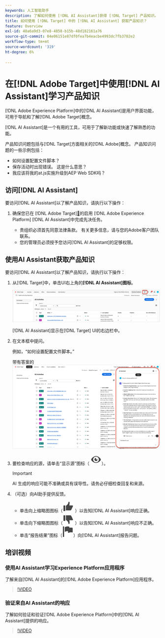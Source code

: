 ```yaml
---
keywords: 人工智能助手
description: 了解如何使用 [!DNL AI Assistant]获得 [!DNL Target] 产品知识。
title: 如何使用 [!DNL Target] 中的 [!DNL AI Assistant] 获取产品知识？
feature: Overview
exl-id: 48a6a9d3-07e8-4858-b15b-48d182161a76
source-git-commit: 04e06151e87df0fea7b4eacbe4993dc7fb3702e2
workflow-type: tm+mt
source-wordcount: '319'
ht-degree: 6%

---
```


# 在[!DNL Adobe Target]中使用[!DNL AI Assistant]学习产品知识

[!DNL Adobe Experience Platform]中的[!DNL AI Assistant]是用户界面功能，可用于导航和了解[!DNL Adobe Target]概念。

[!DNL AI Assistant]是一个有用的工具，可用于了解新功能或快速了解熟悉的功能。

产品知识问题包括与[!DNL Target]方面相关的[!DNL Adobe]概念。 产品知识问题的一些示例包括：

* 如何设置配置文件脚本？
* 保存活动时出现错误。 这是什么意思？
* 我应该将我的at.js实施升级到AEP Web SDK吗？

## 访问[!DNL AI Assistant]

要访问[!DNL AI Assistant]以了解产品知识，请执行以下操作：

1. 确保您已在 [!DNL Adobe Target][&#128279;](/help/main/c-intro/enabling-ai-assistant.md)的启用 [!DNL Adobe Experience Platform] [!DNL AI Assistant]中完成先决任务。

   * 贵组织必须首先同意法律条款。 有关更多信息，请与您的Adobe客户团队联系。
   * 您的管理员必须授予您访问[!DNL AI Assistant]的足够权限。

## 使用AI Assistant获取产品知识

要访问[!DNL AI Assistant]以了解产品知识，请执行以下操作：

1. 从[!DNL Target]中，单击UI右上角的&#x200B;**[!DNL AI Assistant]图标**。

   ![AI助手图标](/help/main/c-intro/assets/ai-assistant-icon.png)

   [!DNL AI Assistant]显示在[!DNL Target] UI的右边栏中。

1. 在文本框中提问。

   例如，“如何设置配置文件脚本。”

   带有答案的![AI助手](/help/main/c-intro/assets/ai-assistant-answer.png)

1. 要检查响应的源，请单击“显示源”图标（ ![显示源图标](/help/main/assets/icons/Visibility.svg)）。

   >[!IMPORTANT]
   >
   >AI 生成的响应可能不准确或具有误导性。请务必仔细检查回复和来源。

1. （可选）向AI助手提供反馈。

   * 单击向上缩略图图标（![向上缩略图图标](/help/main/assets/icons/ThumbUp.svg) ）以告知[!DNL AI Assistant]响应正确。
   * 单击向下缩略图图标（![向下缩略图图标](/help/main/assets/icons/ThumbDown.svg) ）以告知[!DNL AI Assistant]响应不正确。
   * 单击“报告结果”图标（![报告结果图标](/help/main/assets/icons/Flag.svg)）向[!DNL AI Assistant]报告问题。

## 培训视频

### 使用AI Assistant学习Experience Platform应用程序

了解来自[!DNL AI Assistant]的[!DNL Adobe Experience Platform]应用程序。

>[!VIDEO](https://video.tv.adobe.com/v/3441034/?learn=on&#x26;enablevpops&captions=chi_hans)

### 验证来自AI Assistant的响应

了解如何验证和验证[!DNL Adobe Experience Platform]中的[!DNL AI Assistant]提供的响应。

>[!VIDEO](https://video.tv.adobe.com/v/3441749/?learn=on&#x26;enablevpops&captions=chi_hans)
